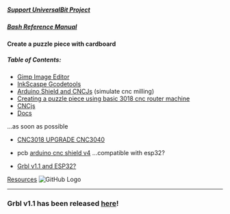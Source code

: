 ##### [Support UniversalBit Project](https://github.com/universalbit-dev/universalbit-dev/tree/main/support)
##### [Bash Reference Manual](https://www.gnu.org/software/bash/manual/html_node/index.html)

#### Create a puzzle piece with cardboard


##### Table of Contents:
* [Gimp Image Editor]()
* [InkScaspe Gcodetools]()
* [Arduino Shield and CNCJs]() (simulate cnc milling)
* [Creating a puzzle piece using basic 3018 cnc router machine]()
* [CNCjs](https://cnc.js.org/)
* [Docs](https://github.com/cncjs/cncjs/wiki/Introduction)

...as soon as possible
* [CNC3018 UPGRADE CNC3040](https://www.youtube.com/watch?v=an0JTNjjmwc)
* pcb [arduino cnc shield v4](https://www.google.com/search?q=arduino+cnc+shield+v4&tbm=isch&ved=2ahUKEwiipKKJ16OBAxW18rsIHev_ANkQ2-cCegQIABAA&oq=arduino+cnc+shield+v4&gs_lcp=CgNpbWcQAzIECCMQJzIHCAAQExCABDIICAAQCBAeEBMyCAgAEAgQHhATMgYIABAeEBNQugdYjAlgjRRoAXAAeACAAfoDiAGmBZIBBzAuMS41LTGYAQCgAQGqAQtnd3Mtd2l6LWltZ8ABAQ&sclient=img&ei=jp7_ZKKlObXl7_UP6_-DyA0&bih=651&biw=1360&client=firefox-b-e&hl=it) ...compatible with esp32?


* [Grbl v1.1 and ESP32?](https://github.com/bdring/Grbl_Esp32/issues/12)


[Resources](https://github.com/bdring/Grbl_Esp32)
![GitHub Logo](https://github.com/gnea/gnea-Media/blob/master/Grbl%20Logo/Grbl%20Logo%20250px.png?raw=true)
***

### Grbl v1.1 has been released [here](https://github.com/gnea/grbl/releases)!



